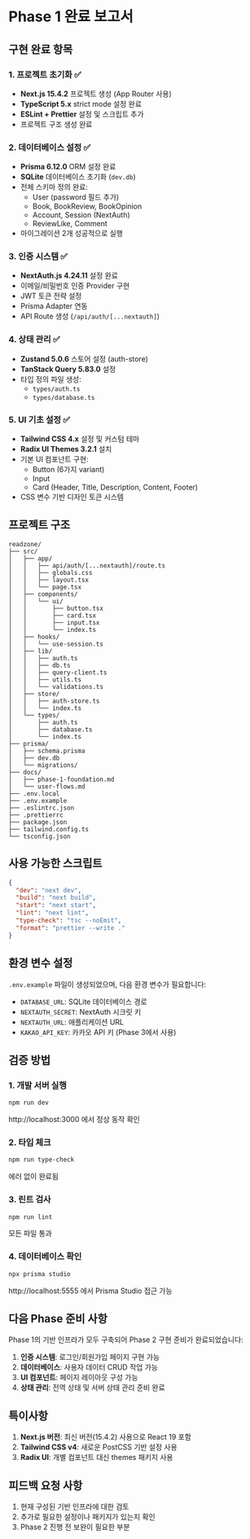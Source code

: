 # Phase 1 완료 보고서

## 구현 완료 항목

### 1. 프로젝트 초기화 ✅
- **Next.js 15.4.2** 프로젝트 생성 (App Router 사용)
- **TypeScript 5.x** strict mode 설정 완료
- **ESLint + Prettier** 설정 및 스크립트 추가
- 프로젝트 구조 생성 완료

### 2. 데이터베이스 설정 ✅
- **Prisma 6.12.0** ORM 설정 완료
- **SQLite** 데이터베이스 초기화 (`dev.db`)
- 전체 스키마 정의 완료:
  - User (password 필드 추가)
  - Book, BookReview, BookOpinion
  - Account, Session (NextAuth)
  - ReviewLike, Comment
- 마이그레이션 2개 성공적으로 실행

### 3. 인증 시스템 ✅
- **NextAuth.js 4.24.11** 설정 완료
- 이메일/비밀번호 인증 Provider 구현
- JWT 토큰 전략 설정
- Prisma Adapter 연동
- API Route 생성 (`/api/auth/[...nextauth]`)

### 4. 상태 관리 ✅
- **Zustand 5.0.6** 스토어 설정 (auth-store)
- **TanStack Query 5.83.0** 설정
- 타입 정의 파일 생성:
  - `types/auth.ts`
  - `types/database.ts`

### 5. UI 기초 설정 ✅
- **Tailwind CSS 4.x** 설정 및 커스텀 테마
- **Radix UI Themes 3.2.1** 설치
- 기본 UI 컴포넌트 구현:
  - Button (6가지 variant)
  - Input
  - Card (Header, Title, Description, Content, Footer)
- CSS 변수 기반 디자인 토큰 시스템

## 프로젝트 구조

```
readzone/
├── src/
│   ├── app/
│   │   ├── api/auth/[...nextauth]/route.ts
│   │   ├── globals.css
│   │   ├── layout.tsx
│   │   └── page.tsx
│   ├── components/
│   │   └── ui/
│   │       ├── button.tsx
│   │       ├── card.tsx
│   │       ├── input.tsx
│   │       └── index.ts
│   ├── hooks/
│   │   └── use-session.ts
│   ├── lib/
│   │   ├── auth.ts
│   │   ├── db.ts
│   │   ├── query-client.ts
│   │   ├── utils.ts
│   │   └── validations.ts
│   ├── store/
│   │   ├── auth-store.ts
│   │   └── index.ts
│   └── types/
│       ├── auth.ts
│       ├── database.ts
│       └── index.ts
├── prisma/
│   ├── schema.prisma
│   ├── dev.db
│   └── migrations/
├── docs/
│   ├── phase-1-foundation.md
│   └── user-flows.md
├── .env.local
├── .env.example
├── .eslintrc.json
├── .prettierrc
├── package.json
├── tailwind.config.ts
└── tsconfig.json
```

## 사용 가능한 스크립트

```json
{
  "dev": "next dev",
  "build": "next build",
  "start": "next start",
  "lint": "next lint",
  "type-check": "tsc --noEmit",
  "format": "prettier --write ."
}
```

## 환경 변수 설정

`.env.example` 파일이 생성되었으며, 다음 환경 변수가 필요합니다:
- `DATABASE_URL`: SQLite 데이터베이스 경로
- `NEXTAUTH_SECRET`: NextAuth 시크릿 키
- `NEXTAUTH_URL`: 애플리케이션 URL
- `KAKAO_API_KEY`: 카카오 API 키 (Phase 3에서 사용)

## 검증 방법

### 1. 개발 서버 실행
```bash
npm run dev
```
http://localhost:3000 에서 정상 동작 확인

### 2. 타입 체크
```bash
npm run type-check
```
에러 없이 완료됨

### 3. 린트 검사
```bash
npm run lint
```
모든 파일 통과

### 4. 데이터베이스 확인
```bash
npx prisma studio
```
http://localhost:5555 에서 Prisma Studio 접근 가능

## 다음 Phase 준비 사항

Phase 1의 기반 인프라가 모두 구축되어 Phase 2 구현 준비가 완료되었습니다:

1. **인증 시스템**: 로그인/회원가입 페이지 구현 가능
2. **데이터베이스**: 사용자 데이터 CRUD 작업 가능
3. **UI 컴포넌트**: 페이지 레이아웃 구성 가능
4. **상태 관리**: 전역 상태 및 서버 상태 관리 준비 완료

## 특이사항

1. **Next.js 버전**: 최신 버전(15.4.2) 사용으로 React 19 포함
2. **Tailwind CSS v4**: 새로운 PostCSS 기반 설정 사용
3. **Radix UI**: 개별 컴포넌트 대신 themes 패키지 사용

## 피드백 요청 사항

1. 현재 구성된 기반 인프라에 대한 검토
2. 추가로 필요한 설정이나 패키지가 있는지 확인
3. Phase 2 진행 전 보완이 필요한 부분